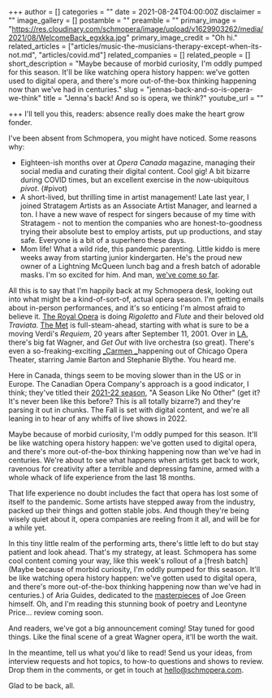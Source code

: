 +++
author = []
categories = ""
date = 2021-08-24T04:00:00Z
disclaimer = ""
image_gallery = []
postamble = ""
preamble = ""
primary_image = "https://res.cloudinary.com/schmopera/image/upload/v1629903262/media/2021/08/WelcomeBack_egxkka.jpg"
primary_image_credit = "Oh hi."
related_articles = ["articles/music-the-musicians-therapy-except-when-its-not.md", "articles/covid.md"]
related_companies = []
related_people = []
short_description = "Maybe because of morbid curiosity, I'm oddly pumped for this season. It'll be like watching opera history happen: we've gotten used to digital opera, and there's more out-of-the-box thinking happening now than we've had in centuries."
slug = "jennas-back-and-so-is-opera-we-think"
title = "Jenna's back! And so is opera, we think?"
youtube_url = ""

+++
I'll tell you this, readers: absence really does make the heart grow fonder.

I've been absent from Schmopera, you might have noticed. Some reasons why:

* Eighteen-ish months over at _Opera Canada_ magazine, managing their social media and curating their digital content. Cool gig! A bit bizarre during COVID times, but an excellent exercise in the now-ubiquitous _pivot_. (#pivot)
* A short-lived, but thrilling time in artist management! Late last year, I joined Stratagem Artists as an Associate Artist Manager, and learned a ton. I have a new wave of respect for singers because of my time with Stratagem - not to mention the companies who are honest-to-goodness trying their absolute best to employ artists, put up productions, and stay safe. Everyone is a bit of a superhero these days.
* Mom life! What a wild ride, this pandemic parenting. Little kiddo is mere weeks away from starting junior kindergarten. He's the proud new owner of a Lightning McQueen lunch bag and a fresh batch of adorable masks. I'm so excited for him. And man, [we've come so far](https://www.facebook.com/235018263337389/photos/pb.100063763651757.-2207520000../855167714655771/?type=3).

All this is to say that I'm happily back at my Schmopera desk, looking out into what might be a kind-of-sort-of, actual opera season. I'm getting emails about in-person performances, and it's so enticing I'm almost afraid to believe it. [The Royal Opera](https://www.roh.org.uk/tickets-and-events) is doing _Rigoletto_ and _Flute_ and their beloved old _Traviata_. [The Met](https://www.metopera.org/season/2021-22-season/) is full-steam-ahead, starting with what is sure to be a moving Verdi's _Requiem_, 20 years after September 11, 2001. Over in [LA](https://www.laopera.org/performances/shows), there's big fat Wagner, and _Get Out_ with live orchestra (so great). There's even a so-freaking-exciting [_Carmen _](https://chicagooperatheater.org/season/carmen)happening out of Chicago Opera Theater, starring Jamie Barton and Stephanie Blythe. You heard me.

Here in Canada, things seem to be moving slower than in the US or in Europe. The Canadian Opera Company's approach is a good indicator, I think; they've titled their [2021-22 season](https://www.coc.ca/2122), "A Season Like No Other" (get it? It's never been like this before? This is all totally bizarre?) and they're parsing it out in chunks. The Fall is set with digital content, and we're all leaning in to hear of any whiffs of live shows in 2022.

Maybe because of morbid curiosity, I'm oddly pumped for this season. It'll be like watching opera history happen: we've gotten used to digital opera, and there's more out-of-the-box thinking happening now than we've had in centuries. We're about to see what happens when artists get back to work, ravenous for creativity after a terrible and depressing famine, armed with a whole whack of life experience from the last 18 months. 

That life experience no doubt includes the fact that opera has lost some of itself to the pandemic. Some artists have stepped away from the industry, packed up their things and gotten stable jobs. And though they're being wisely quiet about it, opera companies are reeling from it all, and will be for a while yet.

In this tiny little realm of the performing arts, there's little left to do but stay patient and look ahead. That's my strategy, at least. Schmopera has some cool content coming your way, like this week's rollout of a [fresh batch](Maybe because of morbid curiosity, I'm oddly pumped for this season. It'll be like watching opera history happen: we've gotten used to digital opera, and there's more out-of-the-box thinking happening now than we've had in centuries.) of Aria Guides, dedicated to the [masterpieces](https://www.schmopera.com/aria-guides-pace-pace-mio-dio/) of Joe Green himself. Oh, and I'm reading this stunning book of poetry and Leontyne Price... review coming soon.

And readers, we've got a big announcement coming! Stay tuned for good things. Like the final scene of a great Wagner opera, it'll be worth the wait.

In the meantime, tell us what you'd like to read! Send us your ideas, from interview requests and hot topics, to how-to questions and shows to review. Drop them in the comments, or get in touch at [hello@schmopera.com](mailto:hello@schmopera.com).

Glad to be back, all.